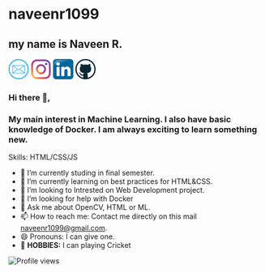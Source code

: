 # naveenr1099
## my name is Naveen R.

[<img src="mail.png" width="40" height="40">](https://www.email.com/naveenr1099@gmail.com)
[<img src="instagram.png" width="40" height="40">](https://www.instagram.com/n.a.v.e.e.n.r/)
[<img src="ink.png" width="40" height="40">](https://www.linkedin.com/in/https://www.linkedin.com/in/naveen-r-b28336212/)
[<img src="github.jfif" width="40" height="40">](https://github.com/naveenr1099)
### Hi there 👋,
### My main interest in Machine Learning. I also have basic knowledge of Docker. I am always exciting to learn something new.
Skills: HTML/CSS/JS

*  🔭 I’m currently studing in final semester.
*  🌱 I’m currently learning on best practices for HTML&CSS.
*  💭 I’m looking to Intrested on Web Development project.
*  🤔 I’m looking for help with  Docker 
*  💬 Ask me about  OpenCV, HTML or ML. 
*  📫 How to reach me: Contact me directly on this mail naveenr1099@gmail.com.
*  😄 Pronouns: I can give one.
*  🎳 **HOBBIES:** I can playing Cricket

 
 ![Profile views](https://gpvc.arturio.dev/naveenr1099) 
